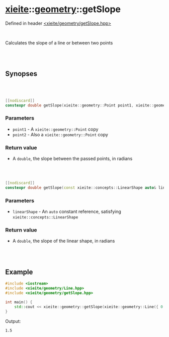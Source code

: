 # [xieite](../../README.md)::[geometry](../geometry.md)::getSlope
Defined in header [<xieite/geometry/getSlope.hpp>](../../include/xieite/geometry/getSlope.hpp)

<br/>

Calculates the slope of a line or between two points

<br/><br/>

## Synopses

<br/><br/>

```cpp
[[nodiscard]]
constexpr double getSlope(xieite::geometry::Point point1, xieite::geometry::Point point2) noexcept;
```
### Parameters
- `point1` - A `xieite::geometry::Point` copy
- `point2` - Also a `xieite::geometry::Point` copy
### Return value
- A `double`, the slope between the passed points, in radians

<br/><br/>

```cpp
[[nodiscard]]
constexpr double getSlope(const xieite::concepts::LinearShape auto& linearShape) noexcept;
```
### Parameters
- `linearShape` - An `auto` constant reference, satisfying `xieite::concepts::LinearShape`
### Return value
- A `double`, the slope of the linear shape, in radians

<br/><br/>

## Example
```cpp
#include <iostream>
#include <xieite/geometry/Line.hpp>
#include <xieite/geometry/getSlope.hpp>

int main() {
	std::cout << xieite::geometry::getSlope(xieite::geometry::Line({ 0.0, 0.0 }, { 2.0, 3.0 })) << '\n';
}
```
Output:
```
1.5
```
